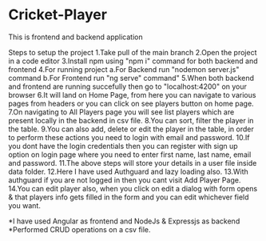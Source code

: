 # Cricket-Player

This is frontend and backend application

Steps to setup the project
1.Take pull of the main branch
2.Open the project in a code editor
3.Install npm using "npm i" command for both backend and frontend
4.For running project
  a.For Backend run "nodemon server.js" command
  b.For Frontend run "ng serve" command"
5.When both backend and frontend are running succefully then go to "localhost:4200" on your browser
6.It will land on Home Page, from here you can navigate to various pages from headers or you can click on see players button on home page.
7.On navigating to All Players page you will see list players which are present locally in the backend in csv file.
8.You can sort, filter the player in the table.
9.You can also add, delete or edit the player in the table, in order to perform these actions you need to login with email and password.
10.If you dont have the login credentials then you can register with sign up option on login page where you need to enter first name, last name, email and password.
11.The above steps will store your details in a user file inside data folder.
12.Here I have used Authguard and lazy loading also.
13.With authguard if you are not logged in then you cant visit Add Player Page.
14.You can edit player also, when you click on edit a dialog with form opens & that players info gets filled in the form and you can edit whichever field you want.


*I have used Angular as frontend and NodeJs & Expressjs as backend
*Performed CRUD operations on a csv file.
